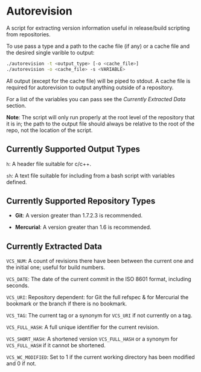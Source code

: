 Autorevision
============

A script for extracting version information useful in release/build scripting from repositories.

To use pass a type and a path to the cache file (if any) or a cache file and the desired single varible to output:

```bash
./autorevision -t <output_type> [-o <cache_file>]
./autorevision -o <cache_file> -s <VARIABLE>
```

All output (except for the cache file) will be piped to stdout.
A cache file is required for autorevision to output anything outside of a repository.

For a list of the variables you can pass see the *Currently Extracted Data* section.

**Note**: The script will only run properly at the root level of the repository that it is in; the path to the output file should always be relative to the root of the repo, not the location of the script.


Currently Supported Output Types
--------------------------------

`h`: A header file suitable for c/c++.

`sh`: A text file suitable for including from a bash script with variables defined.


Currently Supported Repository Types
------------------------------------

* **Git**: A version greater than 1.7.2.3 is recommended.

* **Mercurial**: A version greater than 1.6 is recommended.


Currently Extracted Data
------------------------

`VCS_NUM`: A count of revisions there have been between the current one and the initial one; useful for build numbers.

`VCS_DATE`: The date of the current commit in the ISO 8601 format, including seconds.

`VCS_URI`: Repository dependent: for Git the full refspec & for Mercurial the bookmark or the branch if there is no bookmark.

`VCS_TAG`: The current tag or a synonym for `VCS_URI` if not currently on a tag.

`VCS_FULL_HASH`: A full unique identifier for the current revision.

`VCS_SHORT_HASH`: A shortened version `VCS_FULL_HASH` or a synonym for `VCS_FULL_HASH` if it cannot be shortened.

`VCS_WC_MODIFIED`: Set to 1 if the current working directory has been modified and 0 if not.
